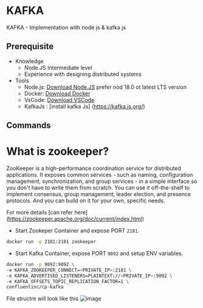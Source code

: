 # KAFKA
KAFKA - Implementation with node js & kafka js

## Prerequisite
- Knowledge
  - Node.JS Intermediate level
  - Experience with designing distributed systems
- Tools
  - Node.js: [Download Node.JS](https://nodejs.org/en)  prefer nod 18.0 ot latest LTS version
  - Docker: [Download Docker](https://www.docker.com)
  - VsCode: [Download VSCode](https://code.visualstudio.com)
  - KafkaJs : [install kafka Js] (https://kafka.js.org/)

## Commands

# What is zookeeper?

ZooKeeper is a high-performance coordination service for distributed applications. It exposes common services - such as naming, configuration management, synchronization, and group services - in a simple interface so you don't have to write them from scratch. You can use it off-the-shelf to implement consensus, group management, leader election, and presence protocols. And you can build on it for your own, specific needs.

For more details [can refer here] (https://zookeeper.apache.org/doc/current/index.html)

- Start Zookeper Container and expose PORT `2181`.
```bash
docker run -p 2181:2181 zookeeper
```
- Start Kafka Container, expose PORT `9092` and setup ENV variables.
```bash
docker run -p 9092:9092 \
-e KAFKA_ZOOKEEPER_CONNECT=<PRIVATE_IP>:2181 \
-e KAFKA_ADVERTISED_LISTENERS=PLAINTEXT://<PRIVATE_IP>:9092 \
-e KAFKA_OFFSETS_TOPIC_REPLICATION_FACTOR=1 \
confluentinc/cp-kafka
```

File structre will look like this
![image](https://github.com/TravelXML/KAFKA/assets/8361967/a07c9f9e-69b9-42d6-a2e6-787364608247)
